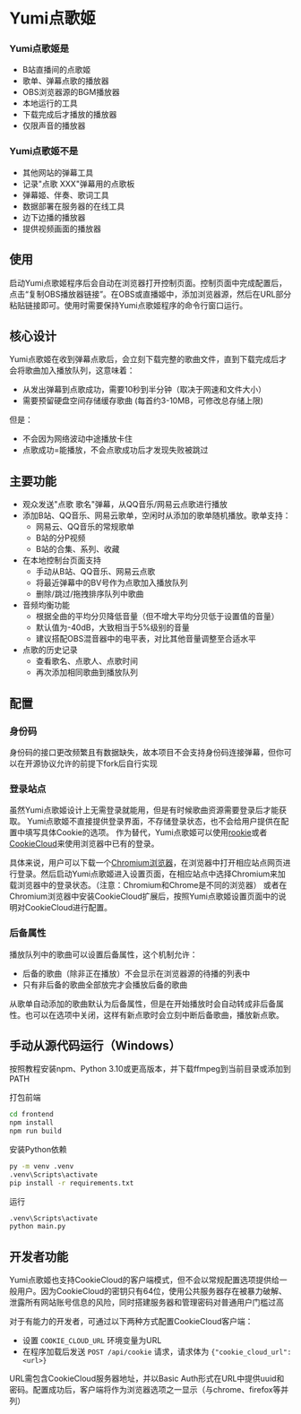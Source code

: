 # Yumi点歌姬

### Yumi点歌姬是
- B站直播间的点歌姬
- 歌单、弹幕点歌的播放器
- OBS浏览器源的BGM播放器
- 本地运行的工具
- 下载完成后才播放的播放器
- 仅限声音的播放器

### Yumi点歌姬**不是**
- 其他网站的弹幕工具
- 记录"点歌 XXX"弹幕用的点歌板
- 弹幕姬、伴奏、歌词工具
- 数据部署在服务器的在线工具
- 边下边播的播放器
- 提供视频画面的播放器

## 使用

启动Yumi点歌姬程序后会自动在浏览器打开控制页面。控制页面中完成配置后，点击“复制OBS播放器链接”。在OBS或直播姬中，添加浏览器源，然后在URL部分粘贴链接即可。使用时需要保持Yumi点歌姬程序的命令行窗口运行。

## 核心设计

Yumi点歌姬在收到弹幕点歌后，会立刻下载完整的歌曲文件，直到下载完成后才会将歌曲加入播放队列，这意味着：
- 从发出弹幕到点歌成功，需要10秒到半分钟（取决于网速和文件大小）
- 需要预留硬盘空间存储缓存歌曲 (每首约3-10MB，可修改总存储上限)

但是：
- 不会因为网络波动中途播放卡住
- 点歌成功=能播放，不会点歌成功后才发现失败被跳过

## 主要功能

- 观众发送"点歌 歌名"弹幕，从QQ音乐/网易云点歌进行播放
- 添加B站、QQ音乐、网易云歌单，空闲时从添加的歌单随机播放。歌单支持：
    - 网易云、QQ音乐的常规歌单
    - B站的分P视频
    - B站的合集、系列、收藏
- 在本地控制台页面支持
    - 手动从B站、QQ音乐、网易云点歌
    - 将最近弹幕中的BV号作为点歌加入播放队列
    - 删除/跳过/拖拽排序队列中歌曲
- 音频均衡功能
    - 根据全曲的平均分贝降低音量（但不增大平均分贝低于设置值的音量）
    - 默认值为-40dB，大致相当于5%级别的音量
    - 建议搭配OBS混音器中的电平表，对比其他音量调整至合适水平
- 点歌的历史记录
    - 查看歌名、点歌人、点歌时间
    - 再次添加相同歌曲到播放队列

## 配置

### 身份码

身份码的接口更改频繁且有数据缺失，故本项目不会支持身份码连接弹幕，但你可以在开源协议允许的前提下fork后自行实现

### 登录站点

虽然Yumi点歌姬设计上无需登录就能用，但是有时候歌曲资源需要登录后才能获取。
Yumi点歌姬不直接提供登录界面，不存储登录状态，也不会给用户提供在配置中填写具体Cookie的选项。
作为替代，Yumi点歌姬可以使用[rookie](https://github.com/thewh1teagle/rookie)或者[CookieCloud](https://github.com/easychen/CookieCloud)来使用浏览器中已有的登录。

具体来说，用户可以下载一个[Chromium浏览器](https://storage.googleapis.com/chromium-browser-snapshots/index.html?prefix=Win_x64/1300320/)，在浏览器中打开相应站点网页进行登录。然后启动Yumi点歌姬进入设置页面，在相应站点中选择Chromium来加载浏览器中的登录状态。（注意：Chromium和Chrome是不同的浏览器）
或者在Chromium浏览器中安装CookieCloud扩展后，按照Yumi点歌姬设置页面中的说明对CookieCloud进行配置。

### 后备属性

播放队列中的歌曲可以设置后备属性，这个机制允许：
- 后备的歌曲（除非正在播放）不会显示在浏览器源的待播的列表中
- 只有非后备的歌曲全部放完才会播放后备的歌曲

从歌单自动添加的歌曲默认为后备属性，但是在开始播放时会自动转成非后备属性。也可以在选项中关闭，这样有新点歌时会立刻中断后备歌曲，播放新点歌。

## 手动从源代码运行（Windows）

按照教程安装npm、Python 3.10或更高版本，并下载ffmpeg到当前目录或添加到PATH

打包前端
```cmd
cd frontend
npm install
npm run build
```

安装Python依赖

```cmd
py -m venv .venv
.venv\Scripts\activate
pip install -r requirements.txt
```

运行

```cmd
.venv\Scripts\activate
python main.py
```

## 开发者功能

Yumi点歌姬也支持CookieCloud的客户端模式，但不会以常规配置选项提供给一般用户。因为CookieCloud的密钥只有64位，使用公共服务器存在被暴力破解、泄露所有网站账号信息的风险，同时搭建服务器和管理密码对普通用户门槛过高

对于有能力的开发者，可通过以下两种方式配置CookieCloud客户端：
- 设置 `COOKIE_CLOUD_URL` 环境变量为URL
- 在程序加载后发送 `POST /api/cookie` 请求，请求体为 `{"cookie_cloud_url": <url>}`

URL需包含CookieCloud服务器地址，并以Basic Auth形式在URL中提供uuid和密码。配置成功后，客户端将作为浏览器选项之一显示（与chrome、firefox等并列）
